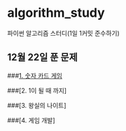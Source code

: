 # algorithm_study
파이썬 알고리즘 스터디(1일 1커밋 준수하기)

## 12월 22일 푼 문제
  ###[1. 숫자 카드 게임](https://github.com/8282qwe/algorithm_study/blob/master/구현/게임%20개발(p.118).py)
  
  ###[2. 1이 될 때 까지]
  
  ###[3. 왕실의 나이트]
  
  ###[4. 게임 개발]
